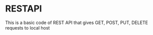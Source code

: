 # RESTAPI
This is a basic code of REST API that gives GET, POST, PUT, DELETE requests to local host
